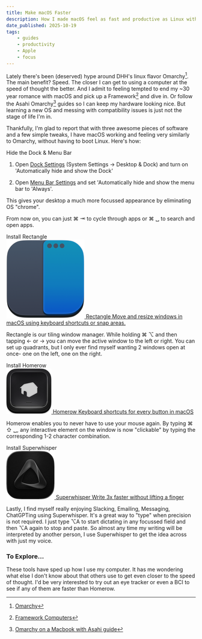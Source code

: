 ```yaml
---
title: Make macOS Faster
description: How I made macOS feel as fast and productive as Linux without leaving the walled garden.
date_published: 2025-10-19
tags:
    - guides
    - productivity
    - Apple
    - focus
---
```


Lately there's been (deserved) hype around DHH's linux flavor Omarchy[^1]. The main benefit? Speed. The closer I can get to using a computer at the speed of thought the better. And I admit to feeling tempted to end my ~30 year romance with macOS and pick up a Framework[^2] and dive in. Or follow the Asahi Omarchy[^3] guides so I can keep my hardware looking nice. But learning a new OS and messing with compatibility issues is just not the stage of life I'm in. 

Thankfully, I'm glad to report that with three awesome pieces of software and a few simple tweaks, I have macOS working and feeling very similarly to Omarchy, without having to boot Linux. Here's how:

<div class="step" data-num="1">Hide the Dock & Menu Bar</div>

1. Open <a class="quick_link" href="x-apple.systempreferences:com.apple.Desktop-Settings.extension">Dock Settings</a> (System Settings -> Desktop & Dock) and turn on 'Automatically hide and show the Dock'

2. Open <a class="quick_link" href="x-apple.systempreferences:com.apple.preference.dock">Menu Bar Settings</a> and set 'Automatically hide and show the menu bar to 'Always'. 
   
This gives your desktop a much more focussed appearance by eliminating OS "chrome".

From now on, you can just <span class="key">⌘</span> <span class="key">⇥</span> to cycle through apps or <span class="key">⌘</span> <span class="key">␣</span> to search and open apps.

<div class="step" data-num="2">Install Rectangle</div>

<a class="link_preview" href="https://rectangleapp.com/" target="_blank">
    <img class="link_preview_icon" src="/static/rectangle_icon.png">
    <span class="link_preview_title">Rectangle</span>
    <span class="link_preview_description">Move and resize windows in macOS using keyboard shortcuts or snap areas.</span>
</a>

Rectangle is our tiling window manager. While holding <span class="key">⌘</span> <span class="key">⌥</span> and then tapping <span class="key">←</span> or <span class="key">→</span> you can move the active window to the left or right. You can set up quadrants, but I only ever find myself wanting 2 windows open at once- one on the left, one on the right.

<div class="step" data-num="3">Install Homerow</div>

<a class="link_preview" href="https://www.homerow.app/" target="_blank">
    <img class="link_preview_icon" src="/static/homerow_icon.png">
    <span class="link_preview_title">Homerow</span>
    <span class="link_preview_description">Keyboard shortcuts for every button in macOS</span>
</a>

Homerow enables you to never have to use your mouse again. By typing <span class="key">⌘</span> <span class="key">⇧</span> <span class="key">␣</span>, any interactive element on the window is now "clickable" by typing the corresponding 1-2 character combination.

<div class="step" data-num="4">Install Superwhisper</div>

<a class="link_preview" href="https://superwhisper.com/" target="_blank">
    <img class="link_preview_icon" src="/static/superwhisper_icon.png">
    <span class="link_preview_title">Superwhisper</span>
    <span class="link_preview_description">Write 3x faster without lifting a finger</span>
</a>

Lastly, I find myself really enjoying Slacking, Emailing, Messaging, ChatGPTing using Superwhisper. It's a great way to "type" when precision is not required. I just type <span class="key">⌥</span><span class="key">A</span> to start dictating in any focussed field and then <span class="key">⌥</span><span class="key">A</span> again to stop and paste. So almost any time my writing will be interpreted by another person, I use Superwhisper to get the idea across with just my voice.

### To Explore...

These tools have sped up how I use my computer. It has me wondering what else I don't know about that others use to get even closer to the speed of thought. I'd be very interested to try out an eye tracker or even a BCI to see if any of them are faster than Homerow.

[^1]: [Omarchy](https://omarchy.org/)
[^2]: [Framework Computers](https://frame.work/ca/en)
[^3]: [Omarchy on a Macbook with Asahi guide](https://github.com/basecamp/omarchy/discussions/155)
